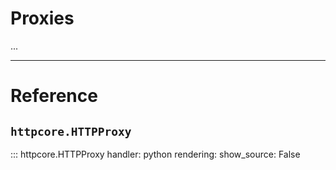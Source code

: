 # Proxies

...

---

# Reference

## `httpcore.HTTPProxy`

::: httpcore.HTTPProxy
    handler: python
    rendering:
        show_source: False
